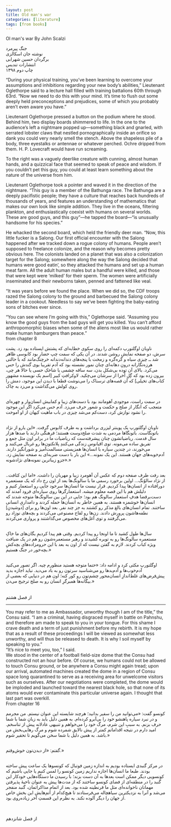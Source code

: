 ```yaml
---
layout: post
title: Old man's war
categories: [literature]
tags: [from books]
---
```


Ol man's war
By John Scalzi

<div class="farsi-text">
جنگ پیرمرد<br>
نوشته جان اسکالزی<br>
برگردان حسین شهرابی<br>
انتشارات تندیس<br>
چاپ دوم ۱۳۹۸<br>
</div>


“During your physical training, you’ve been learning to overcome your assumptions and inhibitions regarding your new body’s abilities,” Lieutenant Oglethorpe said to a lecture hall filled with training battalions 60th through 63rd. “Now we need to do this with your mind. It’s time to flush out some deeply held preconceptions and prejudices, some of which you probably aren’t even aware you have.”

Lieutenant Oglethorpe pressed a button on the podium where he stood. Behind him, two display boards shimmered to life. In the one to the audience’s left a nightmare popped up—something black and gnarled, with serrated lobster claws that nestled pornographically inside an orifice so dank you could very nearly smell the stench. Above the shapeless pile of a body, three eyestalks or antennae or whatever perched. Ochre dripped from them. H. P. Lovecraft would have run screaming.

To the right was a vaguely deerlike creature with cunning, almost human hands, and a quizzical face that seemed to speak of peace and wisdom. If you couldn’t pet this guy, you could at least learn something about the nature of the universe from him.

Lieutenant Oglethorpe took a pointer and waved it in the direction of the nightmare. “This guy is a member of the Bathunga race. The Bathunga are a deeply pacifistic people; they have a culture that reaches back hundreds of thousands of years, and features an understanding of mathematics that makes our own look like simple addition. They live in the oceans, filtering plankton, and enthusiastically coexist with humans on several worlds. These are good guys, and this guy”—he tapped the board—“is unusually handsome for his species.”

He whacked the second board, which held the friendly deer man. “Now, this little fucker is a Salong. Our first official encounter with the Salong happened after we tracked down a rogue colony of humans. People aren’t supposed to freelance colonize, and the reason why becomes pretty obvious here. The colonists landed on a planet that was also a colonization target for the Salong; somewhere along the way the Salong decided that humans were good eatin’, so they attacked the humans and set up a human meat farm. All the adult human males but a handful were killed, and those that were kept were ‘milked’ for their sperm. The women were artificially inseminated and their newborns taken, penned and fattened like veal.

“It was years before we found the place. When we did so, the CDF troops razed the Salong colony to the ground and barbecued the Salong colony leader in a cookout. Needless to say we’ve been fighting the baby-eating sons of bitches ever since.

“You can see where I’m going with this,” Oglethorpe said. “Assuming you know the good guys from the bad guys will get you killed. You can’t afford anthropomorphic biases when some of the aliens most like us would rather make human hamburgers than peace.”
<br>
from chapter 8


<div class="farsi-text">
ناوبان اوگلتورپ دکمه‌ای را روی سکوی خطابه‌ای که پشتش ایستاده بود زد. پشت سرش، دو صفحه نمایش روشن شدند. در آن یکی که سمت چپ حضار بود کابوسی ظاهر شد ــ چیزی سیاه و گره‌گره و زمخت با پنجه‌های دندانه‌دندانه‌ خرچنگ‌مانند که با حالتی هرزه‌نگارانه درونِ دهانه‌ای چنان نمور نشسته بود که آدم تقریبا بوی گندش را حس می‌کرد. بالای آن توده بی‌شکلِ بدن، سه ساقه چشمی یا شاخکِ حسی یا حالا هر چی، بیرون زده بود که گِلِ اُخرا از سرشان می‌چکید. لاوکرافتِ کبیر [اسم یک نویسنده مشهور کتاب‌های تخیلی] که آن قصه‌های ترسناک را می‌نوشت قطعا با دیدن این موجود، دمش را روی کولش می‌گذاشت و می‌زد به چاک.<br><br>

در سمت راست، موجودی آهومانند بود با دست‌های زیبا و کمابیش انسان‌وار و چهره‌ای متعجب که انگار از صلح و حکمت و شعور حرف می‌زد. آدم حس می‌کرد اگر این موجود را نشود نوازش کرد، دست‌کم می‌شد چیزی در باب ماهیت کیهان از او آموخت.<br><br>

ناوبان اوگلتورپ یک پوینتر لیزری برداشت و به طرف کابوس گرفت. «این یارو از نژاد باتونگاست. باتونگاها مردمی به شدت صلح‌دوست هستند؛ فرهنگی دارند با صدها هزار سال قدمت. ریاضیاتشون چنان پیشرفته‌ست که ریاضیات ما در برابر اون مثل جمع و تفریق ساده می‌مونه. توی اقیانوس زندگی می‌کنندِ پلانکتون‌ها رو غربال می‌کنند و می‌خورند،‌ در چندین سیاره با انسان‌ها همزیستی مسالمت‌آمیز و شورانگیز دارند. آدم‌خوبه‌های جهان هستند. این یک نمونه...» این بار با دست ضربه‌ای به صفحه نمایش زد. «جزوِ زیباترین نمونه‌های نژادشونه.»<br><br>

بعد رفت طرف صفحه دوم که عکس آن آهومرد زیبا و مهربان را داشت. «اما این کثافت.. از نژاد سالوُنگ... اولین برخورد رسمی ما با سالونگ‌ها بعد از اون رخ داد که یک مستعمره دورافتاده از انسان‌ها پیدا کردیم. قرار نیست ما انسان‌ها سرخود جایی رو استعمار کنیم و دلیلش هم با این قصه معلوم میشه. استعمارگرها روی سیاره‌ای فرود آمدند که دست‌برقضا هدفِ استعمار سالونگ هم بود؛ جایی در این بین سالونگ‌ها متوجه شدند که انسان‌ها خوشمزه هستند. به همین خاطر به انسان‌ها حمله کردند و دامداریِ انسانی ساختند. تمام انسان‌های بالغ مذکر رو کشتند به جز چند نفر. بعد اون‌ها رو برای [دوشیدنِ] نطفه‌هاشون پرورش دادند. زن‌ها رو لقاح مصنوعی می‌کردند و بچه‌های نوزاد رو می‌گرفتند و توی آغل‌های مخصوص می‌گذاشتند و پرواری می‌کردند.<br><br>

سال‌ها طول کشید تا ما اونجا رو پیدا کردیم. وقتی هم پیدا کردیمِ یگان‌های ما خاکِ مستعمره سالونگ‌ها رو به توبره کشیدند و رهبر مستعمره‌شون رو هم در یک ضیافت ویژه کباب کردند. لازم به گفتن نیست که از اون به بعد با این حرومزاده‌های بچه‌کشِ بچه‌خور در جنگ هستیم.»<br><br>

اوگلتورپ مکثی کرد و ادامه داد: «حتما متوجه هستید منظورم چیه. اگر تصور می‌کنید آدم‌خوب‌ها و آدم‌بدها رو می‌شناسید سرتون رو به باد می‌دید. نباید اجازه بدید پیش‌فرض‌های غلط‌اندازِ انسان‌محور چشم‌تون رو کور کنه؛ اون هم در دنیایی که بعضی از بیگانه‌ها همبرگرِ انسان رو به صلح ترجیح می‌دن.»<br><br>
<br>
 از فصل هشتم
 </div>
 
----------

You may refer to me as Ambassador, unworthy though I am of the title,” the Consu said. “I am a criminal, having disgraced myself in battle on Pahnshu, and therefore am made to speak to you in your tongue. For this shame I crave death and a term of just punishment before my rebirth. It is my hope that as a result of these proceedings I will be viewed as somewhat less unworthy, and will thus be released to death. It is why I soil myself by speaking to you.”<br>
“It’s nice to meet you, too,” I said.<br>
We stood in the center of a football field-size dome that the Consu had constructed not an hour before. Of course, we humans could not be allowed to touch Consu ground, or be anywhere a Consu might again tread; upon our arrival, automated machines created the dome in a region of Consu space long quarantined to serve as a receiving area for unwelcome visitors such as ourselves. After our negotiations were completed, the dome would be imploded and launched toward the nearest black hole, so that none of its atoms would ever contaminate this particular universe again. I thought that last part was overkill.
<br>
From chapter 16


<div class="farsi-text">
کونسو گفت: «می‌توانید من را سفیر بدانید؛ هرچند شایسته این عنوان نیستم. من مجرمم و در نبرد سیاره پاهنشو خود را بی‌آبرو کرده‌ام. به همین دلیل باید به زبانِ شما با شما حرف بزنم. به سببِ این شرم، مرگ خود را می‌خواهم و تنبیهی عادلانه پیش از تناسخم. امید دارم در نتیجه اقداماتم کمتر از پیش نالایق شمرده شوم و مرگ رهایی‌بخشِ من باشد. به همین دلیل با شما سخن می‌گویم تا تحقیر شوم.»<br><br>

گفتم: «از دیدن‌تون خوش‌وقتم.»<br><br>

در مرکز گنبدی ایستاده بودیم به اندازه زمین فوتبال که کونسوها یک ساعت پیش ساخته بودند. طبعا ما انسان‌ها اجازه نداریم زمین کونسو را لمس کنیم یا جایی باشیم که کونسویی دیگر ممکن است بعدها به آن دست بزند؛ با رسیدن ما دستگاه‌هایی خودکار این گنبد را در منطقه‌ای از فضای کونسو ساختند که از مدت‌ها پیش به عنوان ناحیهٔ پذیرفتن مهمانان ناخوانده‌ای مثل ما قرنطینه شده بود. بعد از اتمامِ مذاکراتمان، گنبد منفجر می‌شد و آنرا به نزدیکترین سیاهچاله می‌فرستادند تا هیچ‌کدام از اتم‌هایش این بخشِ خاص از جهان را دیگر آلوده نکند. به نظرم این قسمتِ آخر زیاده‌روی بود.<br><br>

<br>
از فصل شانزدهم
</div>



